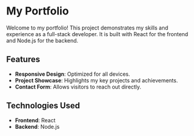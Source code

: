 # My Portfolio

Welcome to my portfolio! This project demonstrates my skills and experience as a full-stack developer. It is built with React for the frontend and Node.js for the backend.

## Features

- **Responsive Design**: Optimized for all devices.
- **Project Showcase**: Highlights my key projects and achievements.
- **Contact Form**: Allows visitors to reach out directly.

## Technologies Used

- **Frontend**: React
- **Backend**: Node.js
